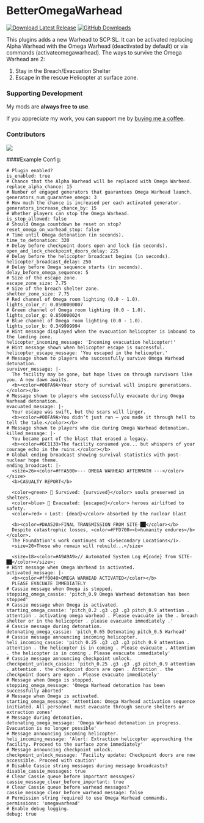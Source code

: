 # BetterOmegaWarhead 

[![Download Latest Release](https://img.shields.io/badge/Download-Latest%20Release-blue?style=for-the-badge)](https://github.com/iomatix/-SCPSL-OmegaWarhead/releases/latest)
[![GitHub Downloads](https://img.shields.io/github/downloads/iomatix/-SCPSL-OmegaWarhead/latest/total?sort=date&style=for-the-badge)](https://github.com/iomatix/-SCPSL-OmegaWarhead/releases/latest)

This plugins adds a new Warhead to SCP:SL. It can be activated replacing Alpha Warhead with the Omega Warhead (deactivated by default) or via commands (activateomegawarhead). The ways to survive the Omega Warhead are 2:
1. Stay in the Breach/Evacuation Shelter
2. Escape in the rescue Helicopter at surface zone.

### Supporting Development

My mods are **always free to use**.

If you appreciate my work, you can support me by [buying me a coffee](https://buymeacoffee.com/iomatix).

### Contributors

<a href="https://github.com/iomatix/-SCPSL-BetterOmegaWarhead/graphs/contributors">
  <img src="https://contrib.rocks/image?repo=iomatix/-SCPSL-BetterOmegaWarhead" />
</a>

####Example Config:
```
# Plugin enabled?
is_enabled: true
# Chance that the Alpha Warhead will be replaced with Omega Warhead.
replace_alpha_chance: 15
# Number of engaged generators that guarantees Omega Warhead launch.
generators_num_guarantee_omega: 3
# How much the chance is increased per each activated generator.
generators_increase_chance_by: 15
# Whether players can stop the Omega Warhead.
is_stop_allowed: false
# Should Omega countdown be reset on stop?
reset_omega_on_warhead_stop: false
# Time until Omega detonation (in seconds).
time_to_detonation: 320
# Delay before checkpoint doors open and lock (in seconds).
open_and_lock_checkpoint_doors_delay: 225
# Delay before the helicopter broadcast begins (in seconds).
helicopter_broadcast_delay: 250
# Delay before Omega sequence starts (in seconds).
delay_before_omega_sequence: 5
# Size of the escape zone.
escape_zone_size: 7.75
# Size of the breach shelter zone.
shelter_zone_size: 7.75
# Red channel of Omega room lighting (0.0 - 1.0).
lights_color_r: 0.0500000007
# Green channel of Omega room lighting (0.0 - 1.0).
lights_color_g: 0.850000024
# Blue channel of Omega room lighting (0.0 - 1.0).
lights_color_b: 0.349999994
# Hint message displayed when the evacuation helicopter is inbound to the landing zone.
helicopter_incoming_message: 'Incoming evacuation helicopter!'
# Hint message shown when helicopter escape is successful.
helicopter_escape_message: 'You escaped in the helicopter.'
# Message shown to players who successfully survive Omega Warhead detonation.
survivor_message: |-
  The facility may be gone, but hope lives on through survivors like you. A new dawn awaits.
  <b><color=#00FA9A>Your story of survival will inspire generations.</color></b>
# Message shown to players who successfully evacuate during Omega Warhead detonation.
evacuated_message: |-
  Your escape was swift, but the scars will linger.
  <b><color=#00FA9A>You didn’t just run — you made it through hell to tell the tale.</color></b>
# Message shown to players who die during Omega Warhead detonation.
killed_message: |-
  You became part of the blast that erased a legacy.
  <b><color=#6C1133>The facility consumed you... but whispers of your courage echo in the ruins.</color></b>
# Global ending broadcast showing survival statistics with post-nuclear hope theme.
ending_broadcast: |-
  <size=26><color=#FFA500>--- OMEGA WARHEAD AFTERMATH ---</color></size>
  <b>CASUALTY REPORT</b>

  <color=green> 🌿 Survived: {survived}</color> souls preserved in shelters.
  <color=blue> 🚁 Evacuated: {escaped}</color> heroes airlifted to safety.
  <color=red> 💀 Lost: {dead}</color> absorbed by the nuclear blast

  <b><color=#DAA520>FINAL TRANSMISSION FROM SITE-██</color></b>
  Despite catastrophic losses, <color=#FFD700><b>humanity endures</b></color>.
  The Foundation's work continues at <i>Secondary Locations</i>.
  <size=20>Those who remain will rebuild...</size>

  <size=18><color=#A9A9A9>// Automated System Log #{code} from SITE-██</color></size>;
# Hint message when Omega Warhead is activated.
activated_message: |-
  <b><color=#ff0040>OMEGA WARHEAD ACTIVATED</color></b>
  PLEASE EVACUATE IMMEDIATELY
# Cassie message when Omega is stopped.
stopping_omega_cassie: 'pitch_0.9 Omega Warhead detonation has been stopped'
# Cassie message when Omega is activated.
starting_omega_cassie: 'pitch_0.2 .g3 .g3 .g3 pitch_0.9 attention . attention . activating omega warhead . Please evacuate in the . breach shelter or in the helicopter . please evacuate immediately .'
# Cassie message during detonation.
detonating_omega_cassie: 'pitch_0.65 Detonating pitch_0.5 Warhead'
# Cassie message announcing incoming helicopter.
heli_incoming_cassie: 'pitch_0.25 .g3 .g3 .g3 pitch_0.9 attention . attention . the helicopter is in coming . Please evacuate . Attention . the helicopter is in coming . Please evacuate immediately'
# Cassie message announcing checkpoint unlock.
checkpoint_unlock_cassie: 'pitch_0.25 .g3 .g3 .g3 pitch_0.9 attention . attention . the checkpoint doors are open . Attention . the checkpoint doors are open . Please evacuate immediately'
# Message when Omega is stopped.
stopping_omega_message: 'Omega Warhead detonation has been successfully aborted'
# Message when Omega is activated.
starting_omega_message: 'Attention: Omega Warhead activation sequence initiated. All personnel must evacuate through secure shelters or extraction zones'
# Message during detonation.
detonating_omega_message: 'Omega Warhead detonation in progress. Evacuation is no longer possible'
# Message announcing incoming helicopter.
heli_incoming_message: 'Alert: Extraction helicopter approaching the facility. Proceed to the surface zone immediately'
# Message announcing checkpoint unlock.
checkpoint_unlock_message: 'Facility update: Checkpoint doors are now accessible. Proceed with caution'
# Disable Cassie string messages during message broadcasts?
disable_cassie_messages: true
# Clear Cassie queue before important messages?
cassie_message_clear_before_important: true
# Clear Cassie queue before warhead messages?
cassie_message_clear_before_warhead_message: false
# Permission string required to use Omega Warhead commands.
permissions: 'omegawarhead'
# Enable debug logging.
debug: true

```
